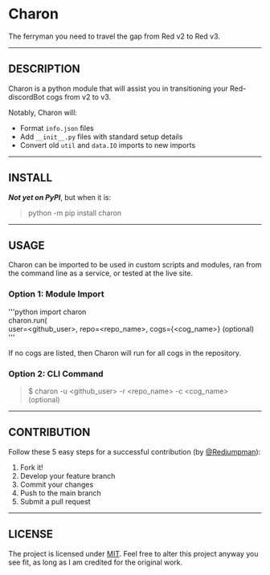 # Charon
The ferryman you need to travel the gap from Red v2 to Red v3.

---

## DESCRIPTION

Charon is a python module that will assist you in transitioning your Red-discordBot cogs from v2 to v3.

Notably, Charon will:

- Format `info.json` files
- Add `__init__.py` files with standard setup details
- Convert old `util` and `data.IO` imports to new imports

---

## INSTALL

_**Not yet on PyPI**_, but when it is:

> python -m pip install charon

---

## USAGE

Charon can be imported to be used in custom scripts and modules, ran from the command line as a service, or tested at the live site.

### Option 1: Module Import

'''python
    import charon  
    charon.run(  
        user=<github_user>, repo=<repo_name>, cogs={<cog_name>} (optional)
'''

If no cogs are listed, then Charon will run for all cogs in the repository.

### Option 2: CLI Command

> $ charon -u <github_user> -r <repo_name> -c <cog_name> (optional)

---

## CONTRIBUTION

Follow these 5 easy steps for a successful contribution (by [@Redjumpman](https://github.com/Redjumpman)):

  1. Fork it!
  2. Develop your feature branch
  3. Commit your changes
  4. Push to the main branch
  5. Submit a pull request

---

## LICENSE

The project is licensed under [MIT](https://github.com/gannon93/gkit_cogs/blob/master/LICENSE). Feel free to alter this project anyway you see fit, as long as I am credited for the original work.
